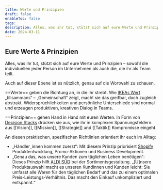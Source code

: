 ```yaml
---
title: Werte und Prinzipien
draft: false
enableToc: false
tags: 
description: Alles, was ihr tut, stützt sich auf eure Werte und Prinzipien – sowohl die individuellen jeder Person im Unternehmen als auch die, die ihr als Team teilt.
date: 2024-03-11
---
```

## Eure Werte & Prinzipien

Alles, was ihr tut, stützt sich auf eure Werte und Prinzipien – sowohl die individuellen jeder Person im Unternehmen als auch die, die ihr als Team teilt.

Auch auf dieser Ebene ist es nützlich, genau auf die Wortwahl zu schauen.

==Werte== geben die Richtung an, in die ihr strebt. Wie [IKEAs Wert](https://www.ikea.com/de/de/this-is-ikea/about-us/vision-werte-geschaeftsidee-pub9aa779d0) „tillsammans“ – „Gemeinschaft“ zeigt, macht sie das greifbar, doch zugleich abstrakt. Widersprüchlichkeiten und persönliche Unterschiede sind normal und erzeugen produktiven, kreativen Dialog in Teams.

==Prinzipien== gehen Hand in Hand mit euren Werten. In Form von [Decision Stacks](https://www.thedecisionstack.com/why-your-values-are-useless) drücken sie aus, wie ihr in komplexen Spannungsfeldern aus [[Vision]], [[Mission]], [[Strategie]] und [[Taktik]] Kompromisse eingeht. 

An diesen praktischen, spezifischen Richtlinien orientiert ihr euch im Alltag:

- „Händler_innen kommen zuerst“: Mit diesem Prinzip priorisiert [Shopify](https://news.shopify.com/shopify-announces-first-quarter-2021-financial-results) Produktentwicklung, Promo-Aktionen und Business Development.
- „Genau das, was unsere Kunden zum täglichen Leben benötigen“: Dieses Prinzip hilft [ALDI SÜD](https://www.aldi-sued.de/de/unternehmen/ueber-uns/unsere-werte.html) bei der Sortimentsgestaltung. „[U]nsere Produktauswahl macht es unseren Kundinnen und Kunden leicht: Sie umfasst alle Waren für den täglichen Bedarf und das zu einem optimalen Preis-Leistungs-Verhältnis. Das macht den Einkauf unkompliziert und entspannt.“